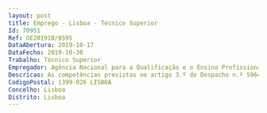 ```yaml
--- 
layout: post
title: Emprego - Lisboa - Técnico Superior
Id: 70951
Ref: OE201910/0595
DataAbertura: 2019-10-17
DataFecho: 2019-10-30
Trabalho: Técnico Superior
Empregador: Agência Nacional para a Qualificação e o Ensino Profissional, I.P.
Descricao: As competências previstas no artigo 3.º do Despacho n.º 5964 2019, de 31 de maio, publicado em Diário da República, 2.ª série — N.º 122— 28 de junho de 2019 (Criação das Unidades Orgânicas Flexíveis da ANQEP, I.P.)
CodigoPostal: 1399-026 LISBOA
Concelho: Lisboa
Distrito: Lisboa
--- 
```

